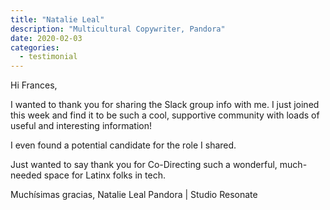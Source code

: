 ```yaml
---
title: "Natalie Leal"
description: "Multicultural Copywriter, Pandora"
date: 2020-02-03
categories:
  - testimonial
---
```


Hi Frances,


I wanted to thank you for sharing the Slack group info with me. I just joined this week and find it to be such a cool, supportive community with loads of useful and interesting information!

I even found a potential candidate for the role I shared.

Just wanted to say thank you for Co-Directing such a wonderful, much-needed space for Latinx folks in tech.

Muchísimas gracias,
Natalie Leal
Pandora | Studio Resonate